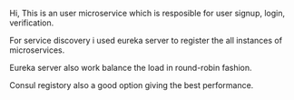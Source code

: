 Hi, 
This is an user microservice which is resposible for user signup, login, verification.

For service discovery i used eureka server to register the all instances of microservices.

Eureka server also work balance the load in round-robin fashion. 

Consul registory also a good option giving the best performance.